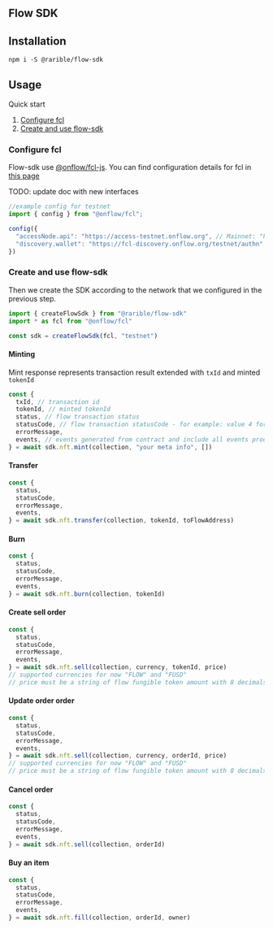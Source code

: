 ## Flow SDK

## Installation

```shell
npm i -S @rarible/flow-sdk
```

## Usage

Quick start

1. [Configure fcl](https://github.com/rarible/flow-sdk/tree/master/packages/flow-sdk#configure-fcl)
2. [Create and use flow-sdk](https://github.com/rarible/flow-sdk/tree/master/packages/flow-sdk#create-and-use-flow-sdk)

### Configure fcl

Flow-sdk use [@onflow/fcl-js](link:https://github.com/onflow/fcl-js). You can find configuration details for fcl
in [this page](https://docs.onflow.org/fcl/tutorials/flow-app-quickstart/#configuration)

TODO: update doc with new interfaces

```javascript
//example config for testnet
import { config } from "@onflow/fcl";

config({
  "accessNode.api": "https://access-testnet.onflow.org", // Mainnet: "https://access-mainnet-beta.onflow.org"
  "discovery.wallet": "https://fcl-discovery.onflow.org/testnet/authn" // Mainnet: "https://fcl-discovery.onflow.org/authn"
})

```

### Create and use flow-sdk

Then we create the SDK according to the network that we configured in the previous step.

```typescript
import { createFlowSdk } from "@rarible/flow-sdk"
import * as fcl from "@onflow/fcl"

const sdk = createFlowSdk(fcl, "testnet")
```

#### Minting

Mint response represents transaction result extended with `txId` and minted `tokenId`

```typescript
const {
  txId, // transaction id
  tokenId, // minted tokenId
  status, // flow transaction status
  statusCode, // flow transaction statusCode - for example: value 4 for sealed transaction
  errorMessage,
  events, // events generated from contract and include all events produced by transaction, deopsits withdrown etc.
} = await sdk.nft.mint(collection, "your meta info", [])
```

#### Transfer

```typescript
const {
  status,
  statusCode,
  errorMessage,
  events,
} = await sdk.nft.transfer(collection, tokenId, toFlowAddress)
```

#### Burn

```typescript
const {
  status,
  statusCode,
  errorMessage,
  events,
} = await sdk.nft.burn(collection, tokenId)
```

#### Create sell order

```typescript
const {
  status,
  statusCode,
  errorMessage,
  events,
} = await sdk.nft.sell(collection, currency, tokenId, price)
// supported currencies for now "FLOW" and "FUSD"
// price must be a string of flow fungible token amount with 8 decimals,  for example: 1.123 or 0.1 or 0.00000001
```

#### Update order order

```typescript
const {
  status,
  statusCode,
  errorMessage,
  events,
} = await sdk.nft.sell(collection, currency, orderId, price)
// supported currencies for now "FLOW" and "FUSD"
// price must be a string of flow fungible token amount with 8 decimals,  for example: 1.123 or 0.1 or 0.00000001
```

#### Cancel order

```typescript
const {
  status,
  statusCode,
  errorMessage,
  events,
} = await sdk.nft.sell(collection, orderId)
```

#### Buy an item

```typescript
const {
  status,
  statusCode,
  errorMessage,
  events,
} = await sdk.nft.fill(collection, orderId, owner)
```

